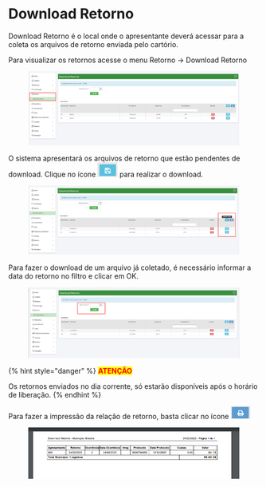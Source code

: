 # Download Retorno

Download Retorno é o local onde o apresentante deverá acessar para a coleta os arquivos de retorno enviada pelo cartório.

Para visualizar os retornos acesse o menu Retorno -> Download Retorno

<figure><img src="../../.gitbook/assets/image (3).png" alt=""><figcaption></figcaption></figure>

O sistema apresentará os arquivos de retorno que estão pendentes de download. Clique no ícone ![](<../../.gitbook/assets/image (66).png>) para realizar o download.&#x20;

<figure><img src="../../.gitbook/assets/image (6).png" alt=""><figcaption></figcaption></figure>

Para fazer o download de um arquivo já coletado, é necessário informar a data do retorno no filtro e clicar em OK.

<figure><img src="../../.gitbook/assets/image (4) (5).png" alt=""><figcaption></figcaption></figure>

{% hint style="danger" %}
<mark style="color:red;">**ATENÇÃO**</mark>

Os retornos enviados no dia corrente, só estarão disponíveis após o horário de liberação.
{% endhint %}

Para fazer a impressão da relação de retorno, basta clicar no ícone ![](<../../.gitbook/assets/image (1) (3).png>)

<figure><img src="../../.gitbook/assets/image (5) (3).png" alt=""><figcaption></figcaption></figure>
